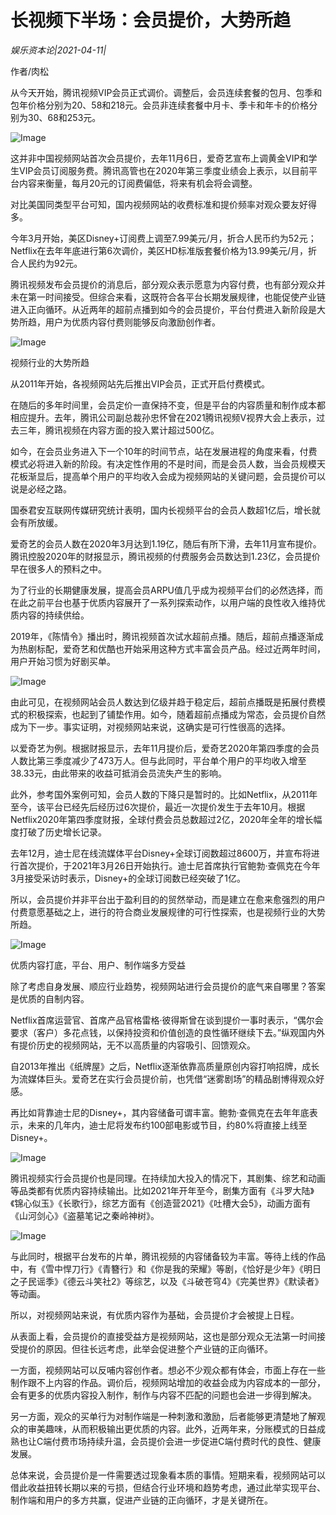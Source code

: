 # 长视频下半场：会员提价，大势所趋

*娱乐资本论|2021-04-11|*

作者/肉松

从今天开始，腾讯视频VIP会员正式调价。调整后，会员连续套餐的包月、包季和包年价格分别为20、58和218元。会员非连续套餐中月卡、季卡和年卡的价格分别为30、68和253元。

![Image](https://mmbiz.qpic.cn/mmbiz_png/jNZszpkibXxicUCE5gYPS9U2WiaSb0Aic4UovHicJhl0sJpVugc5g8fqS9auVI9cnQsNADkQHFQiapV9P2acZhhicC4ZA/640?wx_fmt=png&tp=webp&wxfrom=5&wx_lazy=1&wx_co=1)

这并非中国视频网站首次会员提价，去年11月6日，爱奇艺宣布上调黄金VIP和学生VIP会员订阅服务费。腾讯高管也在2020年第三季度业绩会上表示，以目前平台内容来衡量，每月20元的订阅费偏低，将来有机会将会调整。

对比美国同类型平台可知，国内视频网站的收费标准和提价频率对观众要友好得多。

今年3月开始，美区Disney+订阅费上调至7.99美元/月，折合人民币约为52元；Netflix在去年年底进行第6次调价，美区HD标准版套餐价格为13.99美元/月，折合人民约为92元。

腾讯视频发布会员提价的消息后，部分观众表示愿意为内容付费，也有部分观众并未在第一时间接受。但综合来看，这既符合各平台长期发展规律，也能促使产业链进入正向循环。从近两年的超前点播到如今的会员提价，平台付费进入新阶段是大势所趋，用户为优质内容付费则能够反向激励创作者。

![Image](https://mmbiz.qpic.cn/mmbiz_png/jNZszpkibXx9yFHyPrIK0lXIIGT5Cn9ZiagBvDoRK6tls8ZulbyCribBgs6wPW5jQcTBfsicaR6ianaPlhy4icHiboMzA/640?wx_fmt=png&tp=webp&wxfrom=5&wx_lazy=1&wx_co=1)

视频行业的大势所趋

从2011年开始，各视频网站先后推出VIP会员，正式开启付费模式。

在随后的多年时间里，会员定价一直保持不变，但是平台的内容质量和制作成本都相应提升。去年，腾讯公司副总裁孙忠怀曾在2021腾讯视频V视界大会上表示，过去三年，腾讯视频在内容方面的投入累计超过500亿。

如今，在会员业务进入下一个10年的时间节点，站在发展进程的角度来看，付费模式必将进入新的阶段。有决定性作用的不是时间，而是会员人数，当会员规模天花板渐显后，提高单个用户的平均收入会成为视频网站的关键问题，会员提价可以说是必经之路。

国泰君安互联网传媒研究统计表明，国内长视频平台的会员人数超1亿后，增长就会有所放缓。

爱奇艺的会员人数在2020年3月达到1.19亿，随后有所下滑，去年11月宣布提价。腾讯控股2020年的财报显示，腾讯视频的付费服务会员数达到1.23亿，会员提价早在很多人的预料之中。

为了行业的长期健康发展，提高会员ARPU值几乎成为视频平台们的必然选择，而在此之前平台也基于优质内容展开了一系列探索动作，以用户端的良性收入维持优质内容的持续供给。

2019年，《陈情令》播出时，腾讯视频首次试水超前点播。随后，超前点播逐渐成为热剧标配，爱奇艺和优酷也开始采用这种方式丰富会员产品。经过近两年时间，用户开始习惯为好剧买单。

![Image](https://mmbiz.qpic.cn/mmbiz_jpg/jNZszpkibXxicUCE5gYPS9U2WiaSb0Aic4Uo5icYibErxFbMGXzezDZkVTrnGvlvNDAsRBvVIib2EeyEWIgg90cefrRWg/640?wx_fmt=jpeg&tp=webp&wxfrom=5&wx_lazy=1&wx_co=1)

由此可见，在视频网站会员人数达到亿级并趋于稳定后，超前点播既是拓展付费模式的积极探索，也起到了铺垫作用。如今，随着超前点播成为常态，会员提价自然成为下一步。事实证明，对视频网站来说，这确实是可行性很高的选择。

以爱奇艺为例。根据财报显示，去年11月提价后，爱奇艺2020年第四季度的会员人数比第三季度减少了473万人。但与此同时，平台单个用户的平均收入增至38.33元，由此带来的收益可抵消会员流失产生的影响。

此外，参考国外案例可知，会员人数的下降只是暂时的。比如Netflix，从2011年至今，该平台已经先后经历过6次提价，最近一次提价发生于去年10月。根据Netflix2020年第四季度财报，全球付费会员总数超过2亿，2020年全年的增长幅度打破了历史增长记录。

去年12月，迪士尼在线流媒体平台Disney+全球订阅数超过8600万，并宣布将进行首次提价，于2021年3月26日开始执行。迪士尼首席执行官鲍勃·查佩克在今年3月接受采访时表示，Disney+的全球订阅数已经突破了1亿。

所以，会员提价并非平台出于盈利目的的贸然举动，而是建立在愈来愈强烈的用户付费意愿基础之上，进行的符合商业发展规律的可行性探索，也是视频行业的大势所趋。

![Image](https://mmbiz.qpic.cn/mmbiz_png/jNZszpkibXx9yFHyPrIK0lXIIGT5Cn9Ziau6j63PLUe6XMsT6zwmAW4g0DYibceoaU1z1iadwBGcYnGpIkCuclEZqA/640?wx_fmt=png&tp=webp&wxfrom=5&wx_lazy=1&wx_co=1)

优质内容打底，平台、用户、制作端多方受益

除了考虑自身发展、顺应行业趋势，视频网站进行会员提价的底气来自哪里？答案是优质的自制内容。

Netflix首席运营官、首席产品官格雷格·彼得斯曾在谈到提价一事时表示，“偶尔会要求（客户）多花点钱，以保持投资和价值创造的良性循环继续下去。”纵观国内外有提价历史的视频网站，无不以高质量的内容吸引、回馈观众。

自2013年推出《纸牌屋》之后，Netflix逐渐依靠高质量原创内容打响招牌，成长为流媒体巨头。爱奇艺在实行会员提价前，也凭借“迷雾剧场”的精品剧博得观众好感。

再比如背靠迪士尼的Disney+，其内容储备可谓丰富。鲍勃·查佩克在去年年底表示，未来的几年内，迪士尼将发布约100部电影或节目，约80%将直接上线至Disney+。

![Image](https://mmbiz.qpic.cn/mmbiz_jpg/jNZszpkibXxicUCE5gYPS9U2WiaSb0Aic4UoicWybDcb4Z5SN5YduPhLwF2JH4LZH1XxL5laYmg5UubibrAykxwhgHeA/640?wx_fmt=jpeg&tp=webp&wxfrom=5&wx_lazy=1&wx_co=1)

腾讯视频实行会员提价也是同理。在持续加大投入的情况下，其剧集、综艺和动画等品类都有优质内容持续输出。比如2021年开年至今，剧集方面有《斗罗大陆》《锦心似玉》《长歌行》，综艺方面有《创造营2021》《吐槽大会5》，动画方面有《山河剑心》《盗墓笔记之秦岭神树》。

![Image](https://mmbiz.qpic.cn/mmbiz_png/jNZszpkibXxicUCE5gYPS9U2WiaSb0Aic4Uo8hGFReavcYz3XHkIq0rX04wwarwOAA8Ioga8tZHRYcVC71uOibRjiblw/640?wx_fmt=png&tp=webp&wxfrom=5&wx_lazy=1&wx_co=1)

与此同时，根据平台发布的片单，腾讯视频的内容储备较为丰富。等待上线的作品中，有《雪中悍刀行》《青簪行》和《你是我的荣耀》等剧，《恰好是少年》《明日之子民谣季》《德云斗笑社2》等综艺，以及《斗破苍穹4》《完美世界》《默读者》等动画。

所以，对视频网站来说，有优质内容作为基础，会员提价才会被提上日程。

从表面上看，会员提价的直接受益方是视频网站，这也是部分观众无法第一时间接受提价的原因。但往长远考虑，此举会促进整个产业链的正向循环。

一方面，视频网站可以反哺内容创作者。想必不少观众都有体会，市面上存在一些制作跟不上内容的作品。调价后，视频网站增加的收益会成为内容成本的一部分，会有更多的优质内容投入制作，制作与内容不匹配的问题也会进一步得到解决。

另一方面，观众的买单行为对制作端是一种刺激和激励，后者能够更清楚地了解观众的审美趣味，从而积极输出更优质的内容。此外，近两年来，分账模式的日益成熟也让C端付费市场持续升温，会员提价会进一步促进C端付费时代的良性、健康发展。

总体来说，会员提价是一件需要透过现象看本质的事情。短期来看，视频网站可以借此收益扭转长期以来的亏损，但结合行业环境和趋势考虑，通过此举实现平台、制作端和用户的多方共赢，促进产业链的正向循环，才是关键所在。

